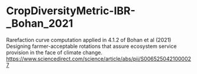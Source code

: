 # CropDiversityMetric-IBR-_Bohan_2021
Rarefaction curve computation applied in 4.1.2 of Bohan et al (2021) Designing farmer-acceptable rotations that assure ecosystem service provision in the face of climate change.
https://www.sciencedirect.com/science/article/abs/pii/S0065250421000027
